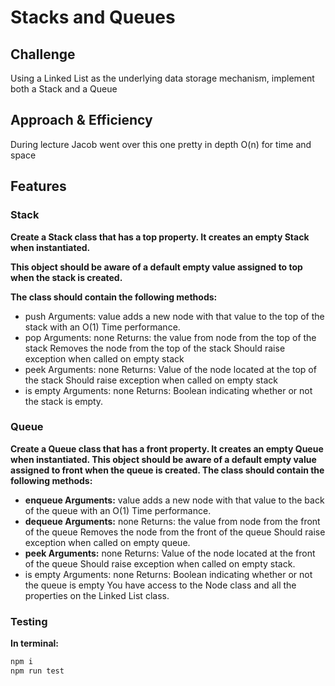 # Stacks and Queues

## Challenge

Using a Linked List as the underlying data storage mechanism, implement both a Stack and a Queue

## Approach & Efficiency

During lecture Jacob went over this one pretty in depth
O(n) for time and space

## Features 

### Stack

**Create a Stack class that has a top property. It creates an empty Stack when instantiated.**

**This object should be aware of a default empty value assigned to top when the stack is created.**

**The class should contain the following methods:**
  * push Arguments: value adds a new node with that value to the top of the stack with an O(1) Time performance.
  * pop Arguments: none Returns: the value from node from the top of the stack Removes the node from the top of the stack Should raise exception when called on empty stack
  * peek Arguments: none Returns: Value of the node located at the top of the stack Should raise exception when called on empty stack
  * is empty Arguments: none Returns: Boolean indicating whether or not the stack is empty.

### Queue

**Create a Queue class that has a front property. It creates an empty Queue when instantiated. This object should be aware of a default empty value assigned to front when the queue is created. The class should contain the following methods:**
  * **enqueue Arguments:** value adds a new node with that value to the back of the queue with an O(1) Time performance.
  * **dequeue Arguments:** none Returns: the value from node from the front of the queue Removes the node from the front of the queue Should raise exception when called on empty queue.
  * **peek Arguments:** none Returns: Value of the node located at the front of the queue Should raise exception when called on empty stack.
  * is empty Arguments: none Returns: Boolean indicating whether or not the queue is empty You have access to the Node class and all the properties on the Linked List class.

### Testing

**In terminal:**

```js
npm i
npm run test
```
